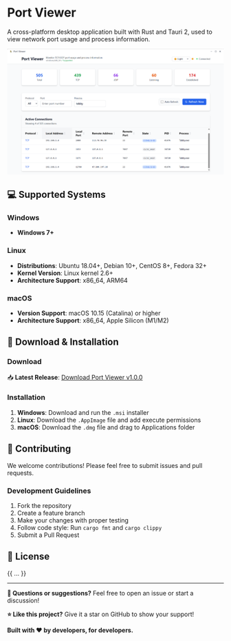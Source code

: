 # Port Viewer

A cross-platform desktop application built with Rust and Tauri 2, used to view network port usage and process information.

![Port Viewer](assets/windsurf.png)

## 💻 Supported Systems

### Windows
- **Windows 7+** 


### Linux
- **Distributions**: Ubuntu 18.04+, Debian 10+, CentOS 8+, Fedora 32+
- **Kernel Version**: Linux kernel 2.6+
- **Architecture Support**: x86_64, ARM64

### macOS
- **Version Support**: macOS 10.15 (Catalina) or higher
- **Architecture Support**: x86_64, Apple Silicon (M1/M2)

## 🚀 Download & Installation

### Download
📥 **Latest Release**: [Download Port Viewer v1.0.0](https://github.com/rock117/PortViewer/releases/tag/app-v1.0.0)

### Installation
1. **Windows**: Download and run the `.msi` installer
2. **Linux**: Download the `.AppImage` file and add execute permissions
3. **macOS**: Download the `.dmg` file and drag to Applications folder

## 🤝 Contributing

We welcome contributions! Please feel free to submit issues and pull requests.

### Development Guidelines
1. Fork the repository
2. Create a feature branch
3. Make your changes with proper testing
4. Follow code style: Run `cargo fmt` and `cargo clippy`
5. Submit a Pull Request

## 📜 License

{{ ... }}

---

**💬 Questions or suggestions?** Feel free to open an issue or start a discussion!

**⭐ Like this project?** Give it a star on GitHub to show your support!

**Built with ❤️ by developers, for developers.**
